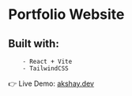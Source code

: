 # Portfolio Website

## Built with:

        - React + Vite
        - TailwindCSS
        
👉 Live Demo: <a href='https://akshay-dev-nine.vercel.app/'>akshay.dev</a>

